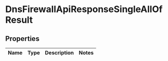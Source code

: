 

# DnsFirewallApiResponseSingleAllOfResult


## Properties

| Name | Type | Description | Notes |
|------------ | ------------- | ------------- | -------------|



